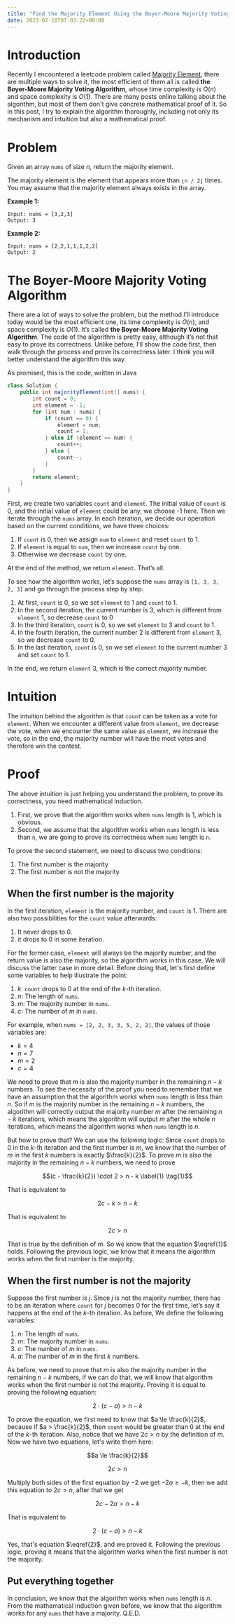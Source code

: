 ```yaml
---
title: "Find the Majority Element Using the Boyer-Moore Majority Voting Algorithm"
date: 2023-07-18T07:03:22+08:00
---
```


# Introduction

Recently I encountered a leetcode problem called [Majority Element](https://leetcode.com/problems/majority-element/description/), there are multiple ways to solve it, the most efficient of them all is called **the Boyer-Moore Majority Voting Algorithm**, whose time complexity is $O(n)$ and space complexity is $O(1)$. There are many posts online talking about the algorithm, but most of them don't give concrete mathematical proof of it. So in this post, I try to explain the algorithm thoroughly, including not only its mechanism and intuition but also a mathematical proof.

# Problem

Given an array `nums` of size $n$, return the majority element.

The majority element is the element that appears more than `⌊n / 2⌋` times. You may assume that the majority element always exists in the array.

**Example 1:**

```text
Input: nums = [3,2,3]
Output: 3
```

**Example 2:**

```text
Input: nums = [2,2,1,1,1,2,2]
Output: 2
```

# The Boyer-Moore Majority Voting Algorithm

There are a lot of ways to solve the problem, but the method I’ll introduce today would be the most efficient one, its time complexity is $O(n)$, and space complexity is $O(1)$. It’s called **the Boyer-Moore Majority Voting Algorithm**. The code of the algorithm is pretty easy, although it’s not that easy to prove its correctness. Unlike before, I’ll show the code first, then walk through the process and prove its correctness later. I think you will better understand the algorithm this way.

As promised, this is the code, written in Java

```java
class Solution {
    public int majorityElement(int[] nums) {
        int count = 0;
        int element = -1;
        for (int num : nums) {
            if (count == 0) {
                element = num;
                count = 1;
            } else if (element == num) {
                count++;
            } else {
                count--;
            }
        }
        return element;
    }
}
```

First, we create two variables `count` and `element`. The initial value of `count` is 0, and the initial value of `element` could be any, we choose -1 here. Then we iterate through the `nums` array. In each iteration, we decide our operation based on the current conditions, we have three choices:

1. If `count` is 0, then we assign `num` to `element` and reset `count` to 1.
2. If `element` is equal to `num`, then we increase `count` by one.
3. Otherwise we decrease `count` by one.

At the end of the method, we return `element`. That’s all.

To see how the algorithm works, let’s suppose the `nums` array is `[1, 3, 3, 2, 3]` and go through the process step by step.

1. At first, `count` is 0, so we set `element` to 1 and `count` to 1.
2. In the second iteration, the current number is 3, which is different from `element` 1, so decrease `count` to 0
3. In the third iteration, `count` is 0, so we set `element` to 3 and `count` to 1.
4. In the fourth iteration, the current number 2 is different from `element` 3, so we decrease `count` to 0.
5. In the last iteration, `count` is 0, so we set `element` to the current number 3 and set `count` to 1.

In the end, we return `element` 3, which is the correct majority number.

# Intuition

The intuition behind the algorithm is that `count` can be taken as a vote for `element`. When we encounter a different value from `element`, we decrease the vote, when we encounter the same value as `element`, we increase the vote, so in the end, the majority number will have the most votes and therefore win the contest.

# Proof

The above intuition is just helping you understand the problem, to prove its correctness, you need mathematical induction.

1. First, we prove that the algorithm works when `nums` length is 1, which is obvious.
2. Second, we assume that the algorithm works when `nums` length is less than `n`, we are going to prove its correctness when `nums` length is `n`.

To prove the second statement, we need to discuss two conditions:

1. The first number is the majority
2. The first number is not the majority.

## When the first number is the majority

In the first iteration, `element` is the majority number, and `count` is 1. There are also two possibilities for the `count` value afterwards:
1. It never drops to 0.
2. it drops to 0 in some iteration.

For the former case, `element` will always be the majority number, and the return value is also the majority, so the algorithm works in this case. We will discuss the latter case in more detail. Before doing that, let's first define some variables to help illustrate the point:

1. $k$: `count` drops to 0 at the end of the $k$-th iteration.
2. $n$: The length of `nums`.
3. $m$: The majority number in `nums`.
4. $c$: The number of $m$ in `nums`.

For example, when `nums = [2, 2, 3, 3, 5, 2, 2]`, the values of those variables are:

- $k = 4$
- $n = 7$
- $m = 2$
- $c = 4$

We need to prove that $m$ is also the majority number in the remaining $n - k$ numbers. To see the necessity of the proof you need to remember that we have an assumption that the algorithm works when `nums` length is less than $n$. So if $m$ is the majority number in the remaining $n - k$ numbers, the algorithm will correctly output the majority number $m$ after the remaining $n - k$ iterations, which means the algorithm will output $m$ after the whole $n$ iterations, which means the algorithm works when `nums` length is $n$.

But how to prove that? We can use the following logic: Since `count` drops to 0 in the $k$-th iteration and the first number is $m$, we know that the number of $m$ in the first $k$ numbers is exactly $\frac{k}{2}$. To prove $m$ is also the majority in the remaining $n - k$ numbers, we need to prove

$$(c - \frac{k}{2}) \cdot 2 > n - k \label{1} \tag{1}$$

That is equivalent to

$$2c - k > n - k$$

That is equivalent to

$$2c > n$$

That is true by the definition of $m$. So we know that the equation $\eqref{1}$ holds. Following the previous logic, we know that it means the algorithm works when the first number is the majority.

## When the first number is not the majority

Suppose the first number is $j$. Since $j$ is not the majority number, there has to be an iteration where `count` for $j$ becomes 0 for the first time, let’s say it happens at the end of the $k$-th iteration. As before, We define the following variables:

1. $n$: The length of `nums`.
2. $m$: The majority number in `nums`.
3. $c$: The number of $m$ in `nums`.
4. $a$: The number of $m$ in the first $k$ numbers.

As before, we need to prove that $m$ is also the majority number in the remaining $n - k$ numbers, if we can do that, we will know that algorithm works when the first number is not the majority. Proving it is equal to proving the following equation:

$$2 \cdot (c - a) > n - k \label{2} \tag{2}$$

To prove the equation, we first need to know that $a \le \frac{k}{2}$, because if $a > \frac{k}{2}$, then `count` would be greater than 0 at the end of the $k$-th iteration. Also, notice that we have $2c > n$ by the definition of $m$. Now we have two equations, let's write them here:

$$a \le \frac{k}{2}$$

$$2c > n$$

Multiply both sides of the first equation by $-2$ we get $-2a \ge -k$, then we add this equation to $2c >n$, after that we get

$$2c - 2a > n - k$$

That is equivalent to

$$2 \cdot (c - a) > n - k$$

Yes, that's equation $\eqref{2}$, and we proved it. Following the previous logic, proving it means that the algorithm works when the first number is not the majority.

## Put everything together

In conclusion, we know that the algorithm works when `nums` length is $n$. From the mathematical induction given before, we know that the algorithm works for any `nums` that have a majority. Q.E.D.

